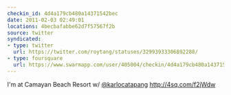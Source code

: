 ```yaml
---
checkin_id: 4d4a179cb480a14371542bec
date: 2011-02-03 02:49:01
locations: 4becbafabbe62d7f57567f2b
source: twitter
syndicated:
- type: twitter
  url: https://twitter.com/roytang/statuses/32993933306892288/
- type: foursquare
  url: https://www.swarmapp.com/user/405004/checkin/4d4a179cb480a14371542bec?s=4ZM1QcXNq3LKuAc7DgrnB3w_QJQ
---
```


I'm at Camayan Beach Resort w/ [@karlocatapang](https://twitter.com/karlocatapang/) http://4sq.com/f2jWdw